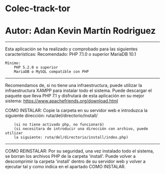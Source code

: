 # Colec-track-tor

# Autor: Adan Kevin Martín Rodriguez

------------------------------------------------------------------------------------

Esta aplicación se ha realizado y comprobado para las siguientes características:
	Recomendado:
		PHP 7.1.0 o superior
		MariaDB 10.1
	
	Mínimo:
		PHP 5.2.0 o superior
		MariaDB o MySQL compatible con PHP

------------------------------------------------------------------------------------
		
Recomendamos de, si no tiene una infraestructura, puede utilizar la infraestructura 
XAMPP para instalar todo el sistema. Puede descargar el paquete que lleva PHP 7.1 y
disfrutará de esta aplicación en su mejor sistema:
	https://www.apachefriends.org/download.html
	
COMO INSTALAR:
	Copie la carpeta en su servidor web e introduzca la siguiente dirección:
		ruta/del/directorio/install/
		
		(si no tiene activado php, no funcionará)
		(si necesitara de introducir una dirección con archivo, puede utilizar
		la siguiente: ruta/del/directorio/install/index.php)

------------------------------------------------------------------------------------		

COMO REINSTALAR:
	Por su seguridad, una vez instalado todo el sistema, se borran los archivos PHP
	de la carpeta 'install'. Puede volver a descomprimir la carpeta 'install' dentro
	de su servidor web y volver a ejecutar tal y como indica en el apartado COMO INSTALAR.
